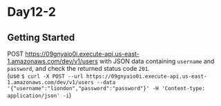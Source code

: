 # Day12-2

## Getting Started
POST https://09gnyaio0i.execute-api.us-east-1.amazonaws.com/dev/v1/users with JSON data containing `username` and `password`, and check the returned status code `201`.  
(use `$ curl -X POST --url https://09gnyaio0i.execute-api.us-east-1.amazonaws.com/dev/v1/users --data '{"username":"liondon","password":"password"}' -H 'Content-type: application/json' -i`)
